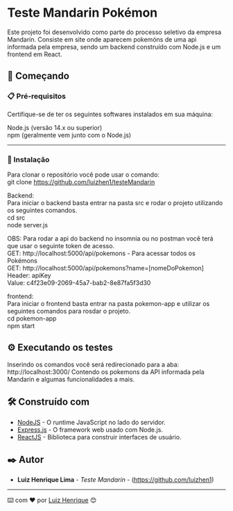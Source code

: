 # Teste Mandarin Pokémon

Este projeto foi desenvolvido como parte do processo seletivo da empresa Mandarin. Consiste em site onde aparecem pokemóns de uma api informada pela empresa, sendo um backend construído com Node.js e um frontend em React.

## 🚀 Começando  

### 📋 Pré-requisitos

Certifique-se de ter os seguintes softwares instalados em sua máquina:

Node.js (versão 14.x ou superior)  
npm (geralmente vem junto com o Node.js)
***

### 🔧 Instalação

Para clonar o repositório você pode usar o comando:   
git clone https://github.com/luizhen1/testeMandarin  

Backend:  
Para iniciar o backend basta entrar na pasta src e rodar o projeto utilizando os seguintes comandos.  
cd src  
node server.js  

OBS: Para rodar a api do backend no insomnia ou no postman você terá que usar o seguinte token de acesso.  
GET: http://localhost:5000/api/pokemons - Para acessar todos os Pokémons  
GET: http://localhost:5000/api/pokemons?name=[nomeDoPokemon]  
Header: apiKey  
Value: c4f23e09-2069-45a7-bab2-8e87fa5f3d30  

frontend:  
Para iniciar o frontend basta entrar na pasta pokemon-app e utilizar os seguintes comandos para rosdar o projeto.  
cd pokemon-app  
npm start   

## ⚙️ Executando os testes

Inserindo os comandos você será redirecionado para a aba: http://localhost:3000/ 
Contendo os pokemons da API informada pela Mandarin e algumas funcionalidades a mais.


## 🛠️ Construído com

* [NodeJS](https://nodejs.org/pt) - O runtime JavaScript no lado do servidor.
* [Express.js](https://expressjs.com/pt-br/) - O framework web usado com Node.js.
* [ReactJS](https://pt-br.legacy.reactjs.org/) - Biblioteca para construir interfaces de usuário.


## ✒️ Autor

* **Luiz Henrique Lima** - *Teste Mandarin* - (https://github.com/luizhen1)

---
⌨️ com ❤️ por [Luiz Henrique](https://github.com/luizhen1) 😊
